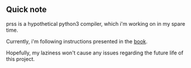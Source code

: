 ## Quick note

prss is a hypothetical python3 compiler, which i'm working on in my spare time. 

Currently, i'm following instructions presented in the <a href="https://github.com/langjam/langjam/blob/main/resources/Python_compiler.pdf">book</a>.

Hopefully, my laziness won't cause any issues regarding the future life of this project.
